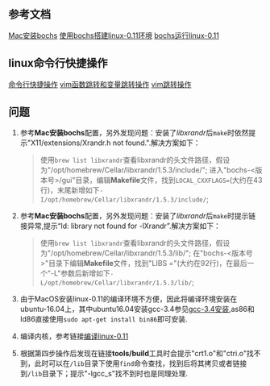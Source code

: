 ## 参考文档
[Mac安装bochs](https://cloud.tencent.com/developer/article/1993526?from=article.detail.1470977&areaSource=106000.13&traceId=NWIhsf2Zg3rwe3CFYDHef)
[使用bochs搭建linux-0.11环境](https://blog.51cto.com/u_15127550/3886281)
[bochs运行linux-0.11](https://www.cnblogs.com/raina/p/13212177.html)

## linux命令行快捷操作
[命令行快捷操作](https://cloud.tencent.com/developer/article/1586970?from=15425&areaSource=102001.3&traceId=7ajMIYrYbaIq_3hecnC89)
[vim函数跳转和变量跳转操作](https://segmentfault.com/a/1190000021097211)
[vim跳转操作](https://mapan1984.github.io/tool/2016/04/22/Vim-%E7%A7%BB%E5%8A%A8%E8%B7%B3%E8%BD%AC/)

## 问题
1. 参考**Mac安装bochs**配置，另外发现问题：安装了*libxrandr*后`make`时依然提示"X11/extensions/Xrandr.h not found.".解决方案如下：
    > 使用`brew list libxrandr`查看libxrandr的头文件路径，假设为"/opt/homebrew/Cellar/libxrandr/1.5.3/include/";
    > 进入"bochs-<版本号>/gui"目录，编辑**Makefile**文件，找到`LOCAL_CXXFLAGS=`(大约在43行)，末尾新增如下`-I/opt/homebrew/Cellar/libxrandr/1.5.3/include/`;
2. 参考**Mac安装bochs**配置，另外发现问题：安装了*libxrandr*后`make`时提示链接异常,提示“ld: library not found for -lXrandr”.解决方案如下：
    > 使用`brew list libxrandr`查看libxrandr的头文件路径，假设为"/opt/homebrew/Cellar/libxrandr/1.5.3/lib/";
    > 在"bochs-<版本号>"目录下编辑**Makefile**文件，找到"LIBS ="(大约在92行)，在最后一个"-L"参数后新增如下`-L/opt/homebrew/Cellar/libxrandr/1.5.3/lib/`;
3. 由于MacOS安装linux-0.11的编译环境不方便，因此将编译环境安装在ubuntu-16.04上，其中ubuntu16.04安装gcc-3.4参见[gcc-3.4安装](https://blog.csdn.net/u014069939/article/details/90726175),as86和ld86直接使用`sudo apt-get install bin86`即可安装.

4. 编译内核，参考链接[编译linux-0.11](https://vonku.github.io/2019/09/21/%E5%9C%A8ubuntu18-04%E4%B8%8A%E7%BC%96%E8%AF%91%E8%BF%90%E8%A1%8Clinux0-11/)

5. 根据第四步操作后发现在链接**tools/build**工具时会提示"crt1.o"和"ctri.o"找不到，此时可以在`/lib`目录下使用`find`命令查找，找到后将其拷贝或者链接到`/lib`目录下；提示"-lgcc_s"找不到时也是同理处理.

